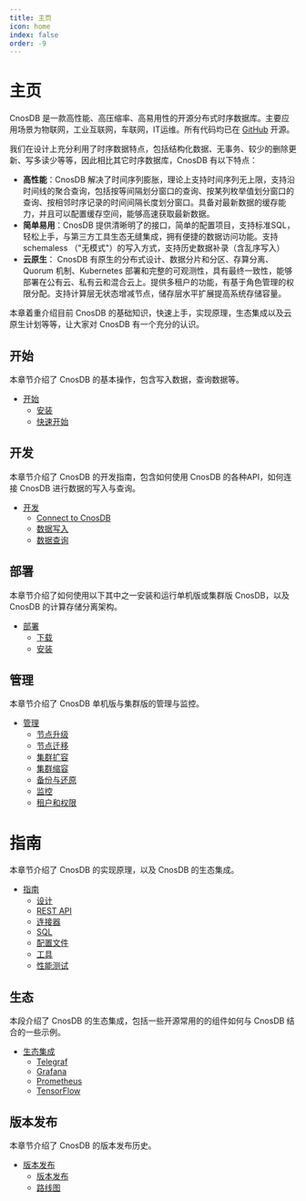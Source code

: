 ```yaml
---
title: 主页
icon: home
index: false
order: -9
---
```


# 主页

CnosDB 是一款高性能、高压缩率、高易用性的开源分布式时序数据库。主要应用场景为物联网，工业互联网，车联网，IT运维。所有代码均已在 [GitHub](https://github.com/cnosdb/cnosdb) 开源。

我们在设计上充分利用了时序数据特点，包括结构化数据、无事务、较少的删除更新、写多读少等等，因此相比其它时序数据库，CnosDB 有以下特点：
* **高性能**：CnosDB 解决了时间序列膨胀，理论上支持时间序列无上限，支持沿时间线的聚合查询，包括按等间隔划分窗口的查询、按某列枚举值划分窗口的查询、按相邻时序记录的时间间隔长度划分窗口。具备对最新数据的缓存能力，并且可以配置缓存空间，能够高速获取最新数据。
* **简单易用**：CnosDB 提供清晰明了的接口，简单的配置项目，支持标准SQL，轻松上手，与第三方工具生态无缝集成，拥有便捷的数据访问功能。支持 schemaless （"无模式"）的写入方式，支持历史数据补录（含乱序写入）
* **云原生**： CnosDB 有原生的分布式设计、数据分片和分区、存算分离、Quorum 机制、Kubernetes 部署和完整的可观测性，具有最终一致性，能够部署在公有云、私有云和混合云上。提供多租户的功能，有基于角色管理的权限分配。支持计算层无状态增减节点，储存层水平扩展提高系统存储容量。


本章着重介绍目前 CnosDB 的基础知识，快速上手，实现原理，生态集成以及云原生计划等等，让大家对 CnosDB 有一个充分的认识。

## 开始

本章节介绍了 CnosDB 的基本操作，包含写入数据，查询数据等。

- [开始](./start)
  - [安装](./start/install.md)
  - [快速开始](./start/quick_start.md)

## 开发

本章节介绍了 CnosDB 的开发指南，包含如何使用 CnosDB 的各种API，如何连接 CnosDB 进行数据的写入与查询。

- [开发](./develop)
  - [Connect to CnosDB](./develop/api.md)
  - [数据写入](./develop/write.md)
  - [数据查询](./develop/query.md)

## 部署

本章节介绍了如何使用以下其中之一安装和运行单机版或集群版 CnosDB，以及 CnosDB 的计算存储分离架构。

- [部署](./deploy)
  - [下载](./deploy/download.md)
  - [安装](./deploy/install.md)

## 管理

本章节介绍了 CnosDB 单机版与集群版的管理与监控。

- [管理](./manage)
  - [节点升级](./manage/upgrade.md)
  - [节点迁移](./manage/migration.md)
  - [集群扩容](./manage/cluster_expansion.md)
  - [集群缩容](./manage/cluster_shrink.md)
  - [备份与还原](./manage/backup.md)
  - [监控](./manage/monitor.md)
  - [租户和权限](./manage/tenant.md)

# 指南

本章节介绍了 CnosDB 的实现原理，以及 CnosDB 的生态集成。

- [指南](./reference)
  - [设计](./reference/concept_design)
  - [REST API](./reference/rest_api.md)
  - [连接器](./reference/README.md)
  - [SQL](./reference/sql.md)
  - [配置文件](./reference/config.md)
  - [工具](./reference/tools.md)
  - [性能测试](./reference/performance.md)

## 生态

本段介绍了 CnosDB 的生态集成，包括一些开源常用的的组件如何与 CnosDB 结合的一些示例。

- [生态集成](./eco)
  - [Telegraf](./eco/telegraf.md)
  - [Grafana](./eco/grafana.md)
  - [Prometheus](./eco/prometheus.md)
  - [TensorFlow](./eco/tensorflow.md)

## 版本发布

本章节介绍了 CnosDB 的版本发布历史。

- [版本发布](./release)
  - [版本发布](./release/changelist.md)
  - [路线图](./release/roadmap.md)

